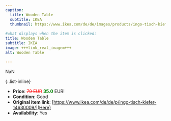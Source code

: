 ```yaml
---
caption:
  title: Wooden Table
  subtitle: IKEA
  thumbnail: https://www.ikea.com/de/de/images/products/ingo-tisch-kiefer__0737092_pe740877_s5.jpg
  
#what displays when the item is clicked:
title: Wooden Table
subtitle: IKEA
image: +++link_real_imagem+++
alt: Wooden Table

---
```

NaN

{:.list-inline} 
- **Price**: <span style="color:red"><del>79 EUR</del></span> <span style="color:green">**35.0**</span> EUR!
- **Condition**: Good
- **Original item link**: [https://www.ikea.com/de/de/p/ingo-tisch-kiefer-14630009/](Here)
- **Availability**: Yes
